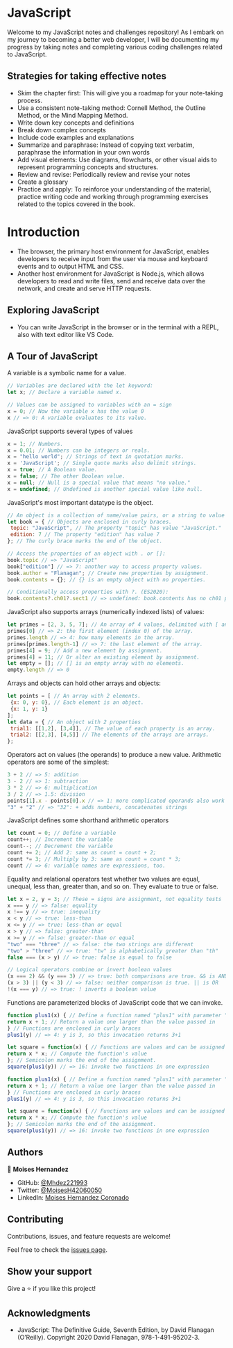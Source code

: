 # JavaScript
Welcome to my JavaScript notes and challenges repository! As I embark on my journey to becoming a better web developer, I will be documenting my progress by taking notes and completing various coding challenges related to JavaScript.

## Strategies for taking effective notes

* Skim the chapter first: This will give you a roadmap for your note-taking process.
* Use a consistent note-taking method: Cornell Method, the Outline Method, or the Mind Mapping Method.
* Write down key concepts and definitions
* Break down complex concepts
* Include code examples and explanations
* Summarize and paraphrase: Instead of copying text verbatim, paraphrase the information in your own words
* Add visual elements: Use diagrams, flowcharts, or other visual aids to represent programming concepts and structures.
* Review and revise: Periodically review and revise your notes
* Create a glossary
* Practice and apply: To reinforce your understanding of the material, practice writing code and working through programming exercises related to the topics covered in the book.

# Introduction
* The browser, the primary host environment for JavaScript, enables developers to receive input from the user via mouse and keyboard events and to output HTML and CSS.
* Another host environment for JavaScript is Node.js, which allows developers to read and write files, send and receive data over the network, and create and serve HTTP requests.


##  Exploring JavaScript
* You can write JavaScript in the browser or in the terminal with a REPL, also with text editor like VS Code.

## A Tour of JavaScript

A variable is a symbolic name for a value.
```js
// Variables are declared with the let keyword:
let x; // Declare a variable named x.

// Values can be assigned to variables with an = sign
x = 0; // Now the variable x has the value 0
x // => 0: A variable evaluates to its value.

```

JavaScript supports several types of values
```js
x = 1; // Numbers.
x = 0.01; // Numbers can be integers or reals.
x = "hello world"; // Strings of text in quotation marks.
x = 'JavaScript'; // Single quote marks also delimit strings.
x = true; // A Boolean value.
x = false; // The other Boolean value.
x = null; // Null is a special value that means "no value."
x = undefined; // Undefined is another special value like null.

```

JavaScript's most important datatype is the object.
```js
// An object is a collection of name/value pairs, or a string to value map.
let book = { // Objects are enclosed in curly braces.
 topic: "JavaScript", // The property "topic" has value "JavaScript."
 edition: 7 // The property "edition" has value 7
}; // The curly brace marks the end of the object.

// Access the properties of an object with . or []:
book.topic // => "JavaScript"
book["edition"] // => 7: another way to access property values.
book.author = "Flanagan"; // Create new properties by assignment.
book.contents = {}; // {} is an empty object with no properties.

// Conditionally access properties with ?. (ES2020):
book.contents?.ch01?.sect1 // => undefined: book.contents has no ch01 property.

```

JavaScript also supports arrays (numerically indexed lists) of values:
```js
let primes = [2, 3, 5, 7]; // An array of 4 values, delimited with [ and ].
primes[0] // => 2: the first element (index 0) of the array.
primes.length // => 4: how many elements in the array.
primes[primes.length-1] // => 7: the last element of the array.
primes[4] = 9; // Add a new element by assignment.
primes[4] = 11; // Or alter an existing element by assignment.
let empty = []; // [] is an empty array with no elements.
empty.length // => 0

```

Arrays and objects can hold other arrays and objects:
```js
let points = [ // An array with 2 elements.
 {x: 0, y: 0}, // Each element is an object.
 {x: 1, y: 1}
];
let data = { // An object with 2 properties
 trial1: [[1,2], [3,4]], // The value of each property is an array.
 trial2: [[2,3], [4,5]] // The elements of the arrays are arrays.
};

```

Operators act on values (the operands) to produce a new value.
Arithmetic operators are some of the simplest:
```js
3 + 2 // => 5: addition
3 - 2 // => 1: subtraction
3 * 2 // => 6: multiplication
3 / 2 // => 1.5: division
points[1].x - points[0].x // => 1: more complicated operands also work
"3" + "2" // => "32": + adds numbers, concatenates strings
```

 JavaScript defines some shorthand arithmetic operators
```js
let count = 0; // Define a variable
count++; // Increment the variable
count--; // Decrement the variable
count += 2; // Add 2: same as count = count + 2;
count *= 3; // Multiply by 3: same as count = count * 3;
count // => 6: variable names are expressions, too.

```

 Equality and relational operators test whether two values are equal, unequal, less than, greater than, and so on. They evaluate to true or false.
 ```js
let x = 2, y = 3; // These = signs are assignment, not equality tests
x === y // => false: equality
x !== y // => true: inequality
x < y // => true: less-than
x <= y // => true: less-than or equal
x > y // => false: greater-than
x >= y // => false: greater-than or equal
"two" === "three" // => false: the two strings are different
"two" > "three" // => true: "tw" is alphabetically greater than "th"
false === (x > y) // => true: false is equal to false

// Logical operators combine or invert boolean values
(x === 2) && (y === 3) // => true: both comparisons are true. && is AND
(x > 3) || (y < 3) // => false: neither comparison is true. || is OR
!(x === y) // => true: ! inverts a boolean value

 ```

 Functions are parameterized blocks of JavaScript code that we can invoke.
 ```js
function plus1(x) { // Define a function named "plus1" with parameter "x"
 return x + 1; // Return a value one larger than the value passed in
} // Functions are enclosed in curly braces
plus1(y) // => 4: y is 3, so this invocation returns 3+1

let square = function(x) { // Functions are values and can be assigned to vars
 return x * x; // Compute the function's value
}; // Semicolon marks the end of the assignment.
square(plus1(y)) // => 16: invoke two functions in one expression

function plus1(x) { // Define a function named "plus1" with parameter "x"
 return x + 1; // Return a value one larger than the value passed in
} // Functions are enclosed in curly braces
plus1(y) // => 4: y is 3, so this invocation returns 3+1

let square = function(x) { // Functions are values and can be assigned to vars
 return x * x; // Compute the function's value
}; // Semicolon marks the end of the assignment.
square(plus1(y)) // => 16: invoke two functions in one expression

 ```


## Authors

👤 **Moises Hernandez**

- GitHub: [@Mhdez221993](https://github.com/Mhdez221993)
- Twitter: [@MoisesH42060050](https://twitter.com/MoisesH42060050)
- LinkedIn: [Moises Hernandez Coronado](https://www.linkedin.com/in/moises-hernandez-9bbb17145/)

## Contributing

Contributions, issues, and feature requests are welcome!

Feel free to check the [issues page](https://github.com/Mhdez221993/JavaScript/issues).

## Show your support
Give a ⭐️ if you like this project!

## Acknowledgments

- JavaScript: The Definitive Guide, Seventh Edition, by David Flanagan (O’Reilly). Copyright 2020 David Flanagan, 978-1-491-95202-3.
